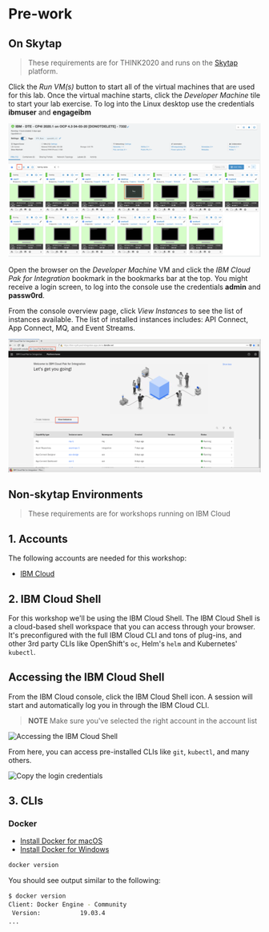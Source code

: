 # Pre-work

## On Skytap

> These requirements are for THINK2020 and runs on the [Skytap](https://cloud.skytap.com/) platform.

Click the *Run VM(s)* button to start all of the virtual machines that are used for this lab. Once the virtual machine starts, click the *Developer Machine* tile to start your lab exercise. To log into the Linux desktop use the credentials **ibmuser** and **engageibm**

![Start the VMs and log into the Developer Machine](images/skytap.png)

Open the browser on the *Developer Machine* VM and click the *IBM Cloud Pak for Integration* bookmark in the bookmarks bar at the top. You might receive a login screen, to log into the console use the credentials **admin** and **passw0rd**.

From the console overview page, click *View Instances* to see the list of instances available. The list of installed instances includes: API Connect, App Connect, MQ, and Event Streams.

![List of installed instances](images/cp4i-overview.png)

## Non-skytap Environments

> These requirements are for workshops running on IBM Cloud

## 1. Accounts

The following accounts are needed for this workshop:

* [IBM Cloud](https://cloud.ibm.com)

## 2. IBM Cloud Shell

For this workshop we'll be using the IBM Cloud Shell. The IBM Cloud Shell is a cloud-based shell workspace that you can access through your browser. It's preconfigured with the full IBM Cloud CLI and tons of plug-ins, and other 3rd party CLIs like OpenShift's `oc`, Helm's `helm` and Kubernetes' `kubectl`.

## Accessing the IBM Cloud Shell

From the IBM Cloud console, click the IBM Cloud Shell icon. A session will start and automatically log you in through the IBM Cloud CLI.

> **NOTE** Make sure you've selected the right account in the account list

![Accessing the IBM Cloud Shell](../.gitbook/assets/access-shell.png)

From here, you can access pre-installed CLIs like `git`, `kubectl`, and many others.

![Copy the login credentials](../.gitbook/assets/cloud-shell.png)

## 3. CLIs

### Docker

* [Install Docker for macOS](https://docs.docker.com/docker-for-mac/install/)
* [Install Docker for Windows](https://docs.docker.com/docker-for-windows/install/)

```bash
docker version
```

You should see output similar to the following:

```bash
$ docker version
Client: Docker Engine - Community
 Version:           19.03.4
...
```
